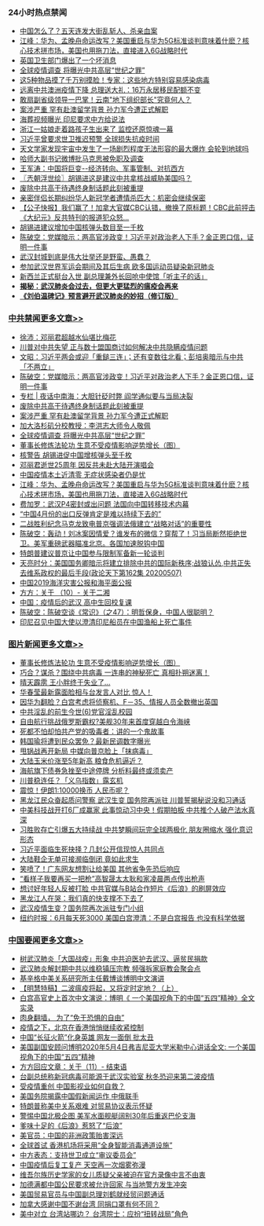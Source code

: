 <div class="catlist">
<h3>24小时热点禁闻</h3>
<ul>
<li><a href="https://github.com/fqnews/bnews/blob/master/comments/20200508/1324580.md">中国怎么了？五天连发大街乱斩人、杀亲血案</a></li>
<li><a href="https://github.com/fqnews/bnews/blob/master/cbnews/20200508/1324589.md">江峰：华为、孟晚舟命运改写？美国重启与华为5G标准谈判意味着什麽？核心技术拼市场，美国也用拖刀法，直接进入6G战略时代</a></li>
<li><a href="https://github.com/fqnews/bnews/blob/master/comments/20200508/1324598.md">英国卫生部门爆出了一个坏消息</a></li>
<li><a href="https://github.com/fqnews/bnews/blob/master/cbnews/20200508/1324623.md">全球疫情调查 将曝光中共高层“世纪之罪”</a></li>
<li><a href="https://github.com/fqnews/bnews/blob/master/comments/20200508/1324596.md">这5种物品摸了千万别摸脸！专家：这些地方特别容易感染病毒</a></li>
<li><a href="https://github.com/fqnews/bnews/blob/master/comments/20200508/1324631.md">远离中共澳洲疫情下降 总理送大礼：16万永居移民配额不变</a></li>
<li><a href="https://github.com/fqnews/bnews/blob/master/baitai/20200508/1324577.md">敢扇副省级领导一巴掌！云南"地下组织部长"究竟何人？</a></li>
<li><a href="https://github.com/fqnews/bnews/blob/master/cbnews/20200508/1324718.md">案涉严重 罕有赴澳留学背景 孙力军今遭正式解职</a></li>
<li><a href="https://github.com/fqnews/bnews/blob/master/baitai/20200508/1324556.md">海葬视频曝光 印尼要求中方给说法</a></li>
<li><a href="https://github.com/fqnews/bnews/blob/master/baitai/20200508/1324579.md">浙江一姑娘走着路孩子生出来了 监控还原惊魂一幕</a></li>
<li><a href="https://github.com/fqnews/bnews/blob/master/headline/20200508/1324798.md">习近平曾要求世卫推迟预警 全球损失抗疫时间</a></li>
<li><a href="https://github.com/fqnews/bnews/blob/master/comments/20200509/1324843.md">天文学家发现宇宙中发生了一场剧烈程度无法形容的最大爆炸 会轮到地球吗</a></li>
<li><a href="https://github.com/fqnews/bnews/blob/master/headline/20200508/1324670.md">哈师大副书记微博批马克思被免职及调查</a></li>
<li><a href="https://github.com/fqnews/bnews/blob/master/baitai/20200509/1324840.md">王军涛：中国将巨变--经济转向、军事管制、对抗西方</a></li>
<li><a href="https://github.com/fqnews/bnews/blob/master/ssgc/20200509/1324814.md">〖兲朝浮世绘〗胡锡进这是建议中共拿核战威胁美国吗？</a></li>
<li><a href="https://github.com/fqnews/bnews/blob/master/cbnews/20200508/1324729.md">废除中共高干待遇终身制话题此刻被重提</a></li>
<li><a href="https://github.com/fqnews/bnews/blob/master/baitai/20200508/1324646.md">亲密伴侣长期纠纷华人新冠学者遭情杀匹大：机密会继续保密</a></li>
<li><a href="https://github.com/fqnews/bnews/blob/master/bannedvideo/20200508/1324772.md">【公子快报】我们赢了！加拿大官媒CBC认错，撤换了原标题！CBC此前抨击《大纪元》反共特刊的报道犯众怒... </a></li>
<li><a href="https://github.com/fqnews/bnews/blob/master/ssgc/20200508/1324629.md">胡锡进建议增加中国核弹头数目至一千枚</a></li>
<li><a href="https://github.com/fqnews/bnews/blob/master/cbnews/20200509/1324860.md">陈破空：党媒暗示：两高官涉政变！习近平对政治老人下手？金正恩口信，证明一件事 </a></li>
<li><a href="https://github.com/fqnews/bnews/blob/master/baitai/20200508/1324564.md">武汉封城到底是伟大壮举还是野蛮、愚蠢？</a></li>
<li><a href="https://github.com/fqnews/bnews/blob/master/headline/20200508/1324730.md">参加武汉世界军运会期间及其后生病    欧多国运动员疑染新冠肺炎</a></li>
<li><a href="https://github.com/fqnews/bnews/blob/master/comments/20200508/1324590.md">新西兰正式挺台入世 副总理兼外长回呛中使馆「听主子的话」</a></li>
<li><b><a href="https://github.com/fqnews/bnews/blob/master/comments/20200211/1275071.md" target="_blank">揭秘：武汉肺炎会过去，但更大更猛烈的瘟疫会再来</a></b></li>
<li><b><a href="https://github.com/fqnews/bnews/blob/master/comments/20200207/1272816.md" target="_blank">《刘伯温碑记》预言避开武汉肺炎的妙招（修订版）</a></b></li>
</ul>
</div>

<div class="catlist">
<h3><a href="https://github.com/fqnews/bnews/blob/master/cbnews/" target="_blank">中共禁闻</a><span><a href="https://github.com/fqnews/bnews/blob/master/cbnews/" target="_blank" rel="nofollow">更多文章>></a></span></h3>
<ul>
<li><a href="https://github.com/fqnews/bnews/blob/master/cbnews/20200509/1324863.md" target="_blank">徐沛：邓丽君超越水仙堪比梅花</a></li>
<li><a href="https://github.com/fqnews/bnews/blob/master/comments/20200509/1324895.md" target="_blank">川普对中共失望 正与数十盟国商讨如何解决中共隐瞒疫情问题</a></li>
<li><a href="https://github.com/fqnews/bnews/blob/master/cbnews/20200509/1324861.md" target="_blank">文昭：习近平两会或迎「重鎚三连」；还有变数往北看；彭培奥暗示与中共「不两立」</a></li>
<li><a href="https://github.com/fqnews/bnews/blob/master/cbnews/20200509/1324860.md" target="_blank">陈破空：党媒暗示：两高官涉政变！习近平对政治老人下手？金正恩口信，证明一件事</a></li>
<li><a href="https://github.com/fqnews/bnews/blob/master/cbnews/20200509/1324841.md" target="_blank">专栏 | 夜话中南海：大胆针砭时弊   阎学通似要与当局决裂</a></li>
<li><a href="https://github.com/fqnews/bnews/blob/master/cbnews/20200508/1324729.md" target="_blank">废除中共高干待遇终身制话题此刻被重提</a></li>
<li><a href="https://github.com/fqnews/bnews/blob/master/cbnews/20200508/1324718.md" target="_blank">案涉严重 罕有赴澳留学背景 孙力军今遭正式解职</a></li>
<li><a href="https://github.com/fqnews/bnews/blob/master/cbnews/20200508/1324622.md" target="_blank">加大洛杉矶分校教授：李洪志大师令人敬佩</a></li>
<li><a href="https://github.com/fqnews/bnews/blob/master/cbnews/20200508/1324623.md" target="_blank">全球疫情调查 将曝光中共高层“世纪之罪”</a></li>
<li><a href="https://github.com/fqnews/bnews/blob/master/comments/20200508/1324534.md" target="_blank">董事长修炼法轮功 生意不受疫情影响逆势增长（图）</a></li>
<li><a href="https://github.com/fqnews/bnews/blob/master/cbnews/20200508/1324653.md" target="_blank">核警告 胡锡进促中国增核弹头至千枚</a></li>
<li><a href="https://github.com/fqnews/bnews/blob/master/cbnews/20200508/1324643.md" target="_blank">邓丽君逝世25周年 因反共未赴大陆开演唱会</a></li>
<li><a href="https://github.com/fqnews/bnews/blob/master/cbnews/20200508/1324633.md" target="_blank">中国疫情本土近清零 无症状感染者仍是忧</a></li>
<li><a href="https://github.com/fqnews/bnews/blob/master/cbnews/20200508/1324589.md" target="_blank">江峰：华为、孟晚舟命运改写？美国重启与华为5G标准谈判意味着什麽？核心技术拼市场，美国也用拖刀法，直接进入6G战略时代</a></li>
<li><a href="https://github.com/fqnews/bnews/blob/master/cbnews/20200508/1324518.md" target="_blank">费加罗：武汉P4密封或出问题 法国向中国转移技术内幕</a></li>
<li><a href="https://github.com/fqnews/bnews/blob/master/cbnews/20200508/1324498.md" target="_blank">“中国4月份的出口反弹肯定是难以持续下去的”</a></li>
<li><a href="https://github.com/fqnews/bnews/blob/master/cbnews/20200508/1324488.md" target="_blank">二战胜利纪念马克龙致电普京强调法俄建立“战略对话”的重要性</a></li>
<li><a href="https://github.com/fqnews/bnews/blob/master/cbnews/20200508/1324484.md" target="_blank">陈破空：轰动！刘冰案因情爱？谁发布的微信？穿帮了！习当局断然拒绝世卫。美军重磅武器瞄准北京。各国加速脱钩中国</a></li>
<li><a href="https://github.com/fqnews/bnews/blob/master/cbnews/20200508/1324476.md" target="_blank">特朗普建议普京让中国参与限制军备新一轮谈判</a></li>
<li><a href="https://github.com/fqnews/bnews/blob/master/cbnews/20200508/1324475.md" target="_blank">天亮时分：美国国务卿暗示将建立排除中共的国际新秩序;战狼认怂,中共正失去维系政权的最后手段(政论天下第162集 20200507)</a></li>
<li><a href="https://github.com/fqnews/bnews/blob/master/cbnews/20200508/1324449.md" target="_blank">中国2019海洋灾害公报和海平面公报</a></li>
<li><a href="https://github.com/fqnews/bnews/blob/master/cbnews/20200508/1324428.md" target="_blank">方方：关于 （10）- 关于二湘</a></li>
<li><a href="https://github.com/fqnews/bnews/blob/master/cbnews/20200508/1324421.md" target="_blank">中国：疫情后的武汉 高中生回校复课</a></li>
<li><a href="https://github.com/fqnews/bnews/blob/master/cbnews/20200508/1324404.md" target="_blank">陈破空：陈破空谈《常识》（之47）：明哲保身，中国人很聪明？</a></li>
<li><a href="https://github.com/fqnews/bnews/blob/master/cbnews/20200507/1324376.md" target="_blank">印尼召见中国大使以澄清印尼船员在中国渔船上死亡事件</a></li>

</ul>
</div>
<div class="catlist">
<h3><a href="https://github.com/fqnews/bnews/blob/master/topimagenews/" target="_blank">图片新闻</a><span><a href="https://github.com/fqnews/bnews/blob/master/topimagenews/" target="_blank" rel="nofollow">更多文章>></a></span></h3>
<ul>
<li><a href="https://github.com/fqnews/bnews/blob/master/comments/20200508/1324534.md" target="_blank">董事长修炼法轮功 生意不受疫情影响逆势增长（图）</a></li>
<li><a href="https://github.com/fqnews/bnews/blob/master/topimagenews/20200507/1324186.md" target="_blank">巧合？谋杀？围绕中共病毒 一连串的神秘死亡 真相扑朔迷离！</a></li>
<li><a href="https://github.com/fqnews/bnews/blob/master/topimagenews/20200507/1324185.md" target="_blank">晴天霹雳 王小胖终于失业了…</a></li>
<li><a href="https://github.com/fqnews/bnews/blob/master/topimagenews/20200507/1324180.md" target="_blank">华春莹最新露面脸相与台发言人对比 惊人！</a></li>
<li><a href="https://github.com/fqnews/bnews/blob/master/topimagenews/20200507/1324129.md" target="_blank">因华为翻脸？白宫考虑将侦察机、F－35、情报人员全数撤出英国</a></li>
<li><a href="https://github.com/fqnews/bnews/blob/master/topimagenews/20200507/1324128.md" target="_blank">中共淫乱的前生今世(6)党官淫乱校园</a></li>
<li><a href="https://github.com/fqnews/bnews/blob/master/topimagenews/20200507/1324127.md" target="_blank">自由航行挑战俄罗斯霸权?美舰30年来首度穿越白令海峡</a></li>
<li><a href="https://github.com/fqnews/bnews/blob/master/topimagenews/20200507/1324122.md" target="_blank">死都不怕却怕共产党的吸毒者：讲的一个鬼故事</a></li>
<li><a href="https://github.com/fqnews/bnews/blob/master/topimagenews/20200507/1324105.md" target="_blank">韩国瑜将遭到民众罢免？最新民调数字曝光</a></li>
<li><a href="https://github.com/fqnews/bnews/blob/master/topimagenews/20200507/1324099.md" target="_blank">甩锅战再开新局 中媒向普京脸上「抹病毒」</a></li>
<li><a href="https://github.com/fqnews/bnews/blob/master/topimagenews/20200507/1324023.md" target="_blank">大陆玉米价涨至5年新高 粮食危机逼近？</a></li>
<li><a href="https://github.com/fqnews/bnews/blob/master/topimagenews/20200507/1324022.md" target="_blank">海航旗下债券急挫至中途停牌 分析料最终或须卖产</a></li>
<li><a href="https://github.com/fqnews/bnews/blob/master/topimagenews/20200507/1324021.md" target="_blank">川普稳连任？「义乌指数」露玄机</a></li>
<li><a href="https://github.com/fqnews/bnews/blob/master/topimagenews/20200507/1324018.md" target="_blank">震惊！伊朗1:10000换币 人民币呢？</a></li>
<li><a href="https://github.com/fqnews/bnews/blob/master/topimagenews/20200506/1323863.md" target="_blank">黑龙江民众奋起质问警察 武汉生变 国务院再派驻 川普誓揭秘说没和习通话</a></li>
<li><a href="https://github.com/fqnews/bnews/blob/master/topimagenews/20200506/1323827.md" target="_blank">中美科技战开打6厂成赢家 此事惊动习中央！假期拍板 中共推个人破产法水真深</a></li>
<li><a href="https://github.com/fqnews/bnews/blob/master/topimagenews/20200506/1323814.md" target="_blank">习胜败存亡引爆五大持续战 中共梦瞬间玩完全球两极化 朋友圈缩水 强化意识形态</a></li>
<li><a href="https://github.com/fqnews/bnews/blob/master/topimagenews/20200506/1323797.md" target="_blank">习近平面临生死抉择？几封公开信现惊人共同点</a></li>
<li><a href="https://github.com/fqnews/bnews/blob/master/topimagenews/20200506/1323796.md" target="_blank">大陆鞋企无单可接濒临倒闭 竟如此求生</a></li>
<li><a href="https://github.com/fqnews/bnews/blob/master/topimagenews/20200506/1323777.md" target="_blank">笑喷了！广东网友想割让给美国 其他省争先恐后响应</a></li>
<li><a href="https://github.com/fqnews/bnews/blob/master/topimagenews/20200506/1323770.md" target="_blank">“看样子我要再买一把枪”高智晟太太耿和家凌晨两点传出枪声</a></li>
<li><a href="https://github.com/fqnews/bnews/blob/master/topimagenews/20200506/1323769.md" target="_blank">想讨好年轻人反被打脸 中共官媒与B站合作短片《后浪》的刷屏效应</a></li>
<li><a href="https://github.com/fqnews/bnews/blob/master/topimagenews/20200506/1323760.md" target="_blank">黑龙江人在哭：我们真的快支撑不下去了</a></li>
<li><a href="https://github.com/fqnews/bnews/blob/master/topimagenews/20200506/1323756.md" target="_blank">武汉疫情生变？国务院再次派驻专门小组</a></li>
<li><a href="https://github.com/fqnews/bnews/blob/master/topimagenews/20200506/1323755.md" target="_blank">纽约时报：6月每天死3000 美国白宫澄清：不是白宫报告 也没有科学依据</a></li>

</ul>
</div>
<div class="catlist">
<h3><a href="https://github.com/fqnews/bnews/blob/master/headline/" target="_blank">中国要闻</a><span><a href="https://github.com/fqnews/bnews/blob/master/headline/" target="_blank" rel="nofollow">更多文章>></a></span></h3>
<ul>
<li><a href="https://github.com/fqnews/bnews/blob/master/headline/20200509/1324916.md" target="_blank">树武汉肺炎「大国战疫」形象 中共迫医护去武汉、逼贫民捐款</a></li>
<li><a href="https://github.com/fqnews/bnews/blob/master/headline/20200509/1324915.md" target="_blank">武汉肺炎解封期中共以维稳镇压宗教 频强拆家庭教会聚会点</a></li>
<li><a href="https://github.com/fqnews/bnews/blob/master/headline/20200509/1324911.md" target="_blank">基辛格中美关系研究所主任戴博谈博明中文演讲</a></li>
<li><a href="https://github.com/fqnews/bnews/blob/master/headline/20200509/1323152.md" target="_blank">【明慧特稿】二波瘟疫将起，又将定时定地？（上）</a></li>
<li><a href="https://github.com/fqnews/bnews/blob/master/headline/20200509/1324883.md" target="_blank">白宫高官史上首次中文演说：博明《 一个美国视角下的中国“五四”精神》全文实录</a></li>
<li><a href="https://github.com/fqnews/bnews/blob/master/headline/20200509/1324882.md" target="_blank">肉身翻墙， 为了“免于恐惧的自由”</a></li>
<li><a href="https://github.com/fqnews/bnews/blob/master/headline/20200509/1324881.md" target="_blank">疫情之下，北京在香港悄悄继续收紧控制</a></li>
<li><a href="https://github.com/fqnews/bnews/blob/master/headline/20200509/1324876.md" target="_blank">中国“长征火箭”化身英雄 网友一面倒 批太丑</a></li>
<li><a href="https://github.com/fqnews/bnews/blob/master/headline/20200509/1324873.md" target="_blank">美国副国安顾问博明2020年5月4日弗吉尼亚大学米勒中心讲话全文: 一个美国视角下的中国“五四”精神</a></li>
<li><a href="https://github.com/fqnews/bnews/blob/master/headline/20200509/1324862.md" target="_blank">方方回应文章：关于（11）- 结束语</a></li>
<li><a href="https://github.com/fqnews/bnews/blob/master/headline/20200509/1324859.md" target="_blank">台副总统称新冠病毒可能源于武汉实验室 秋冬恐迎来第二波疫情</a></li>
<li><a href="https://github.com/fqnews/bnews/blob/master/headline/20200509/1324857.md" target="_blank">受疫情重创  中国影视业如何自救？</a></li>
<li><a href="https://github.com/fqnews/bnews/blob/master/headline/20200509/1324856.md" target="_blank">美国务院揭露中国假新闻运作  中俄联手</a></li>
<li><a href="https://github.com/fqnews/bnews/blob/master/headline/20200509/1324852.md" target="_blank">特朗普称美中关系艰难 对贸易协议表示怀疑</a></li>
<li><a href="https://github.com/fqnews/bnews/blob/master/headline/20200509/1324847.md" target="_blank">警惕中国北极企图 美军水面舰艇阔别30年后重返巴伦支海</a></li>
<li><a href="https://github.com/fqnews/bnews/blob/master/headline/20200509/1324846.md" target="_blank">爹味十足的《后浪》惹怒了“后浪”</a></li>
<li><a href="https://github.com/fqnews/bnews/blob/master/headline/20200509/1324845.md" target="_blank">美官员：中国的非洲政策贻害深远</a></li>
<li><a href="https://github.com/fqnews/bnews/blob/master/headline/20200509/1324838.md" target="_blank">全球首试     香港机场将采用“全身智能消毒通道设施”</a></li>
<li><a href="https://github.com/fqnews/bnews/blob/master/headline/20200509/1324837.md" target="_blank">中方表态：支持世卫成立“审议委员会”</a></li>
<li><a href="https://github.com/fqnews/bnews/blob/master/headline/20200509/1324835.md" target="_blank">中国疫情后复工复产 天空再一次烟雾弥漫</a></li>
<li><a href="https://github.com/fqnews/bnews/blob/master/headline/20200509/1324834.md" target="_blank">维吾尔族历史学家的女儿质疑父亲被迫在官方录像中言不由衷</a></li>
<li><a href="https://github.com/fqnews/bnews/blob/master/headline/20200509/1324833.md" target="_blank">加德满都中国公民要求被允许回家 与当地警方发生冲突</a></li>
<li><a href="https://github.com/fqnews/bnews/blob/master/headline/20200509/1324832.md" target="_blank">美国贸易官员与中国副总理刘鹤就经贸问题通话</a></li>
<li><a href="https://github.com/fqnews/bnews/blob/master/headline/20200509/1324831.md" target="_blank">加拿大感谢中国不谢台湾    同捐口罩有何不同？</a></li>
<li><a href="https://github.com/fqnews/bnews/blob/master/headline/20200509/1324816.md" target="_blank">美中对立 台湾站哪边？ 台湾院士：应扮“扭转战局”角色</a></li>

</ul>
</div>